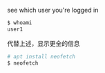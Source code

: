 see which user you're logged in
```bash
$ whoami
user1
```

代替上述，显示更全的信息
```bash
# apt install neofetch
$ neofetch
```